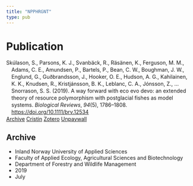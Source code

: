 ```yaml
---
title: "NPPHRGNT"
type: pub
---
```

<h1>Publication</h1>
<article id="csl-bib-container-NPPHRGNT" class="csl-bib-container">
  <div class="csl-bib-body" style="line-height: 1.35; padding-left: 1em; text-indent:-1em;">
  <div class="csl-entry">Sk&#xFA;lason, S., Parsons, K. J., Svanb&#xE4;ck, R., R&#xE4;s&#xE4;nen, K., Ferguson, M. M., Adams, C. E., Amundsen, P., Bartels, P., Bean, C. W., Boughman, J. W., Englund, G., Gu&#xF0;brandsson, J., Hooker, O. E., Hudson, A. G., Kahilainen, K. K., Knudsen, R., Kristj&#xE1;nsson, B. K., Leblanc, C. A., J&#xF3;nsson, Z., &#x2026; Snorrason, S. S. (2019). A way forward with eco evo devo: an extended theory of resource polymorphism with postglacial fishes as model systems. <i>Biological Reviews</i>, <i>94</i>(5), 1786&#x2013;1808. <a href="https://doi.org/10.1111/brv.12534">https://doi.org/10.1111/brv.12534</a></div>
</div>
  <div class="csl-bib-buttons">
    <a href="#taxonomy-article-NPPHRGNT" class="csl-bib-button">Archive</a>
    <a href alt="Cristin URL" class="csl-bib-button">Cristin</a>
    <a href alt="Zotero URL" class="csl-bib-button">Zotero</a>
    <a href="https://onlinelibrary.wiley.com/doi/pdfdirect/10.1111/brv.12534" class="csl-bib-button">Unpaywall</a>
  </div>
  <div id="csl-bib-meta-container-NPPHRGNT"></div>
</article>
<div id="csl-bib-meta-NPPHRGNT" class="csl-bib-meta">
  <article id="taxonomy-article-NPPHRGNT" class="taxonomy-article">
    <h1>Archive</h1>
    <ul>
      <li>Inland Norway University of Applied Sciences</li>
      <li>Faculty of Applied Ecology, Agricultural Sciences and Biotechnology</li>
      <li>Department of Forestry and Wildlife Management</li>
      <li>2019</li>
      <li>July</li>
    </ul>
  </article>
</div>
